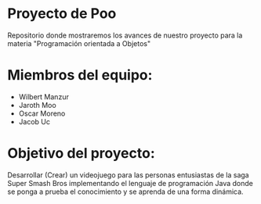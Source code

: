 # Proyecto de Poo
Repositorio donde mostraremos los avances de nuestro proyecto para la materia "Programación orientada a Objetos"

# Miembros del equipo:
  - Wilbert Manzur
  - Jaroth Moo
  - Oscar Moreno
  - Jacob Uc
  
# Objetivo del proyecto:
Desarrollar (Crear) un videojuego para las personas entusiastas de la saga Super Smash Bros implementando el lenguaje de programación Java donde se ponga a prueba el conocimiento y se aprenda de una forma dinámica. 
